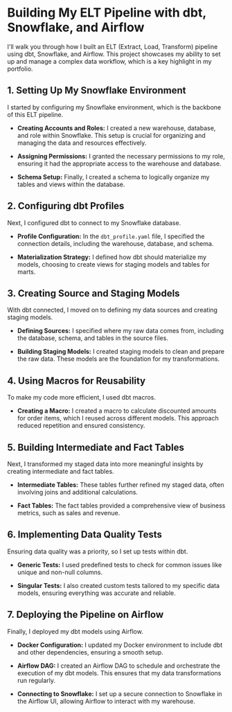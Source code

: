
# Building My ELT Pipeline with dbt, Snowflake, and Airflow

I'll walk you through how I built an ELT (Extract, Load, Transform) pipeline using dbt, Snowflake, and Airflow. This project showcases my ability to set up and manage a complex data workflow, which is a key highlight in my portfolio.

## 1. Setting Up My Snowflake Environment

I started by configuring my Snowflake environment, which is the backbone of this ELT pipeline.

- **Creating Accounts and Roles:** I created a new warehouse, database, and role within Snowflake. This setup is crucial for organizing and managing the data and resources effectively.

- **Assigning Permissions:** I granted the necessary permissions to my role, ensuring it had the appropriate access to the warehouse and database.

- **Schema Setup:** Finally, I created a schema to logically organize my tables and views within the database.

## 2. Configuring dbt Profiles

Next, I configured dbt to connect to my Snowflake database.

- **Profile Configuration:** In the `dbt_profile.yaml` file, I specified the connection details, including the warehouse, database, and schema.

- **Materialization Strategy:** I defined how dbt should materialize my models, choosing to create views for staging models and tables for marts.


## 3. Creating Source and Staging Models

With dbt connected, I moved on to defining my data sources and creating staging models.

- **Defining Sources:** I specified where my raw data comes from, including the database, schema, and tables in the source files.

- **Building Staging Models:** I created staging models to clean and prepare the raw data. These models are the foundation for my transformations.



## 4. Using Macros for Reusability

To make my code more efficient, I used dbt macros.

- **Creating a Macro:** I created a macro to calculate discounted amounts for order items, which I reused across different models. This approach reduced repetition and ensured consistency.


## 5. Building Intermediate and Fact Tables

Next, I transformed my staged data into more meaningful insights by creating intermediate and fact tables.

- **Intermediate Tables:** These tables further refined my staged data, often involving joins and additional calculations.

- **Fact Tables:** The fact tables provided a comprehensive view of business metrics, such as sales and revenue.


## 6. Implementing Data Quality Tests

Ensuring data quality was a priority, so I set up tests within dbt.

- **Generic Tests:** I used predefined tests to check for common issues like unique and non-null columns.

- **Singular Tests:** I also created custom tests tailored to my specific data models, ensuring everything was accurate and reliable.

## 7. Deploying the Pipeline on Airflow

Finally, I deployed my dbt models using Airflow.

- **Docker Configuration:** I updated my Docker environment to include dbt and other dependencies, ensuring a smooth setup.

- **Airflow DAG:** I created an Airflow DAG to schedule and orchestrate the execution of my dbt models. This ensures that my data transformations run regularly.

- **Connecting to Snowflake:** I set up a secure connection to Snowflake in the Airflow UI, allowing Airflow to interact with my warehouse.

